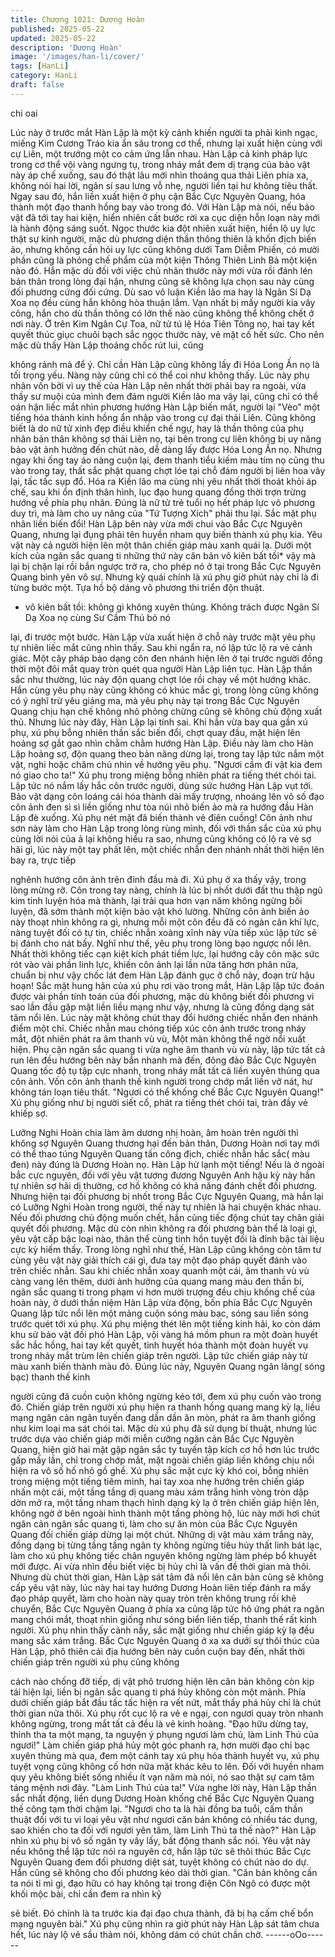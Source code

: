 ```yaml
---
title: Chương 1021: Dương Hoàn
published: 2025-05-22
updated: 2025-05-22
description: 'Dương Hoàn'
image: '/images/han-li/cover/'
tags: [HanLi]
category: HanLi
draft: false
---
```


chi oai

Lúc này ở trước mắt Hàn Lập là một kỳ cảnh khiến người ta phải
kinh ngạc, miếng Kim Cương Tráo kia ẩn sâu trong cơ thể, nhưng
lại xuất hiện cùng với cự Liên, một trướng một co cảm ứng lẫn
nhau.
Hàn Lập cả kinh pháp lực trong cơ thể vội vàng ngưng tụ, trong
nháy mắt đem dị trạng của bảo vật này áp chế xuống, sau đó thật
lâu mới nhìn thoáng qua thải Liên phía xa, không nói hai lời, ngân
sí sau lưng vỗ nhẹ, người liền tại hư không tiêu thất.
Ngay sau đó, hắn liền xuất hiện ở phụ cận Bắc Cực Nguyên
Quang, hóa thành một đạo thanh hồng bay vào trong đó.
Với Hàn Lập mà nói, nếu bảo vật đã tới tay hai kiện, hiển nhiên
cất bước rời xa cục diện hỗn loạn này mới là hành động sáng
suốt. Ngọc thước kia đột nhiên xuất hiện, hiển lộ uy lực thật sự
kinh người, mặc dù phương diện thần thông thiên là khốn địch
biến ảo, nhưng không cần hỏi uy lực cũng không dưới Tam Diễm
Phiến, có mười phần cũng là phỏng chế phẩm của một kiện
Thông Thiên Linh Bả một kiện nào đó.
Hắn mặc dù đối với việc chủ nhân thước này mới vừa rồi đánh
lén bản thân trong lòng đại hận, nhưng cũng sẽ không lựa chọn
sau này cùng đối phương cứng đối cứng. Dù sao vô luận Kiền lão
ma hay là Ngân Sí Dạ Xoa nọ đều cùng hắn không hòa thuận
lắm. Vạn nhất bị mấy người kia vây công, hắn cho dù thần thông
có lớn thế nào cũng không thể không chết ở nơi này.
Ở trên Kim Ngân Cự Toa, nữ tử tú lệ Hóa Tiên Tông nọ, hai tay
kết quyết thúc giục chuôi bạch sắc ngọc thước này, vẻ mặt cố hết
sức. Cho nên mặc dù thấy Hàn Lập thoáng chốc rút lui, cũng

không rảnh mà để ý. Chỉ cần Hàn Lập cũng không lấy đi Hóa
Long Ấn nọ là tối trọng yếu. Nàng này cũng chỉ có thể coi như
không thấy.
Lúc này phụ nhân vốn bởi vì uy thế của Hàn Lập nên nhất thời
phải bay ra ngoài, vừa thấy sư muội của mình đem đám người
Kiền lão ma vây lại, cũng chỉ có thể oán hận liếc mắt nhìn phương
hướng Hàn Lập biến mất, người lại "Vèo" một tiếng hóa thành
kinh hồng ẩn nhập vào trong cự đại thải Liên.
Cũng không biết là do nữ tử xinh đẹp điều khiển chế ngự, hay là
thần thông của phụ nhân bản thân không sợ thải Liên nọ, tại bên
trong cự liên không bị uy năng bảo vật ảnh hưởng đến chút nào,
dễ dàng lấy được Hóa Long Ấn nọ.
Nhưng ngay khi ống tay áo nàng cuộn lại, đem thanh tiểu kiếm
màu tím nọ cũng thu vào trong tay, thất sắc phật quang chợt lóe
tại chỗ đám người bị liên hoa vây lại, tấc tấc sụp đổ. Hóa ra Kiền
lão ma cùng nhị yêu nhất thời thoát khỏi áp chế, sau khi ổn định
thân hình, lục đạo hung quang đồng thời trợn trừng hướng về
phía phụ nhân.
Đúng là nữ tử trẻ tuổi nọ hết pháp lực vô phương duy trì, mà làm
cho uy năng của "Tứ Tượng Xích" phải thu lại.
Sắc mặt phụ nhân liền biến đổi!
Hàn Lập bên này vừa mới chui vào Bắc Cực Nguyên Quang,
nhưng lại đụng phải tên huyền nham quy biến thành xú phụ kia.
Yêu vật này cả người hiện lên một thân chiến giáp màu xanh quái
lạ. Dưới một kích của ngân sắc quang ti những thứ này căn bản
vô kiên bất tồi* vậy mà lại bị chặn lại rồi bắn ngược trở ra, cho
phép nó ở tại trong Bắc Cực Nguyên Quang bình yên vô sự.
Nhưng kỳ quái chính là xú phụ giờ phút này chỉ là đi từng bước
một. Tựa hồ bộ dáng vô phương thi triển độn thuật.
* vô kiên bất tồi: không gì không xuyên thủng.
Không trách được Ngân Sí Dạ Xoa nọ cùng Sư Cầm Thú bỏ nó

lại, đi trước một bước.
Hàn Lập vừa xuất hiện ở chỗ này trước mặt yêu phụ tự nhiên liếc
mắt cũng nhìn thấy. Sau khi ngẩn ra, nó lập tức lộ ra vẻ cảnh
giác. Một cây pháp bảo dạng côn đen nhánh hiện lên ở tại trước
người đồng thời một đôi mắt quay tròn quét qua người Hàn Lập
liên tục.
Hàn Lập thần sắc như thường, lúc này độn quang chợt lóe rồi
chạy về một hướng khác.
Hắn cùng yêu phụ này cũng không có khúc mắc gì, trong lòng
cũng không có ý nghĩ trừ yêu giáng ma, mà yêu phụ này tại trong
Bắc Cực Nguyên Quang chịu hạn chế không nhỏ phỏng chừng
cũng sẽ không chủ động xuất thủ.
Nhưng lúc này đây, Hàn Lập lại tính sai.
Khi hắn vừa bay qua gần xú phụ, xú phụ bỗng nhiên thần sắc
biến đổi, chợt quay đầu, mặt hiện lên hoảng sợ gắt gao nhìn
chằm chằm hướng Hàn Lập.
Điều này làm cho Hàn Lập hoảng sợ, độn quang theo bản năng
dừng lại, trong tay lập tức nắm một vật, nghi hoặc chăm chú nhìn
về hướng yêu phụ.
"Ngươi cầm đi vật kia đem nó giao cho ta!"
Xú phụ trong miệng bỗng nhiên phát ra tiếng thét chói tai. Lập tức
nó nắm lấy hắc côn trước người, dùng sức hướng Hàn Lập vụt
tới. Bảo vật dạng côn loáng cái hóa thành dài mấy trượng,
nhoáng lên vô số đạo côn ảnh đen sì sì liền giống như tòa núi nhỏ
biến ảo mà ra hướng đầu Hàn Lập đè xuống.
Xú phụ nét mặt đã biến thành vẻ điên cuồng!
Côn ảnh như sơn này làm cho Hàn Lập trong lòng rùng mình, đối
với thần sắc của xú phụ cùng lời nói của ả lại không hiểu ra sao,
nhưng cũng không có lộ ra vẻ sợ hãi gì, lúc này một tay phất lên,
một chiếc nhẫn đen nhánh nhất thời hiện lên bay ra, trực tiếp

nghênh hướng côn ảnh trên đỉnh đầu mà đi.
Xú phụ ở xa thấy vậy, trong lòng mừng rỡ.
Côn trong tay nàng, chính là lúc bị nhốt dưới đất thu thập ngũ kim
tinh luyện hóa mà thành, lại trải qua hơn vạn năm không ngừng
bồi luyện, đã sớm thành một kiện bảo vật khó lường. Những côn
ảnh biến ảo này thoạt nhìn không ra gì, nhưng mỗi một côn đều
đã có ngàn cân khí lực, nàng tuyệt đối có tự tin, chiếc nhẫn xoàng
xĩnh này vừa tiếp xúc lập tức sẽ bị đánh cho nát bấy.
Nghĩ như thế, yêu phụ trong lòng bạo ngược nổi lên. Nhất thời
không tiếc cạn kiệt kích phát tiềm lực, lại hướng cây côn mặc sức
rót vào vài phần linh lực, khiến côn ảnh lại lần nữa tăng hơn phân
nửa, chuẩn bị như vậy chốc lát đem Hàn Lập đánh gục ở chỗ này,
đoạn trừ hậu hoạn!
Sắc mặt hung hãn của xú phụ rơi vào trong mắt, Hàn Lập lập tức
đoán được vài phần tính toán của đối phương, mặc dù không biết
đối phương vì sao lần đầu gặp mặt liền liều mạng như vậy, nhưng
là cũng đồng dạng sát tâm nổi lên.
Lúc này mặt không chút thay đổi hướng chiếc nhẫn đen nhánh
điểm một chỉ.
Chiếc nhẫn mau chóng tiếp xúc côn ảnh trước trong nháy mắt,
đột nhiên phát ra âm thanh vù vù,
Một màn không thể ngờ nổi xuất hiện.
Phụ cận ngân sắc quang ti vừa nghe âm thanh vù vù này, lập tức
tất cả run lên đều hướng bên này bắn nhanh mà đến, đông đảo
Bắc Cực Nguyên Quang tốc độ tụ tập cực nhanh, trong nháy mắt
tất cả liền xuyên thủng qua côn ảnh. Vốn côn ảnh thanh thế kinh
người trong chớp mắt liền vỡ nát, hư không tán loạn tiêu thất.
"Ngươi có thể khống chế Bắc Cực Nguyên Quang!"
Xú phụ giống như bị người siết cổ, phát ra tiếng thét chói tai, tràn
đầy vẻ khiếp sợ.

Lưỡng Nghi Hoàn chia làm âm dương nhị hoàn, âm hoàn trên
người thì không sợ Nguyên Quang thương hại đến bản thân,
Dương Hoàn nơi tay mới có thể thao túng Nguyên Quang tấn
công địch, chiếc nhẫn hắc sắc( màu đen) này đúng là Dương
Hoàn nọ.
Hàn Lập hừ lạnh một tiếng!
Nếu là ở ngoài bắc cực nguyên, đối với yêu vật tương đương
Nguyên Anh hậu kỳ này hắn tự nhiên sợ hãi dị thường, cơ hồ
không có khả năng đánh chết đối phương. Nhưng hiện tại đối
phương bị nhốt trong Bắc Cực Nguyên Quang, mà hắn lại có
Lưỡng Nghi Hoàn trong người, thế này tự nhiên là hai chuyện
khác nhau.
Nếu đối phương chủ động muốn chết, hắn cũng tiếc động chút
tay chân giải quyết đối phương. Mặc dù còn nhìn không ra đối
phương bản thể là loại gì, yêu vật cấp bậc loại nào, thân thể cùng
tinh hồn tuyệt đối là đỉnh bậc tài liệu cực kỳ hiếm thấy.
Trong lòng nghĩ như thế, Hàn Lập cũng không còn tâm tư cùng
yêu vật này giải thích cái gì, đưa tay một đạo pháp quyết đánh
vào trên chiếc nhẫn.
Sau khi chiếc nhẫn xoay quanh một cái, âm thanh vù vù càng
vang lên thêm, dưới ảnh hưởng của quang mang màu đen thần
bí, ngân sắc quang ti trong phạm vi hơn mười trượng đều chịu
khống chế của hoàn này, ở dưới thần niệm Hàn Lập vừa động,
bốn phía Bắc Cực Nguyên Quang lập tức nổi lên một mảng cuộn
sóng màu bạc, sóng sau liền sóng trước quét tới xú phụ.
Xú phụ miệng thét lên một tiếng kinh hãi, ko còn dám khu sử bảo
vật đối phó Hàn Lập, vội vàng há mồm phun ra một đoàn huyết
sắc hắc hồng, hai tay kết quyết, tinh huyết hóa thành một đoàn
huyết vụ trong nháy mắt trùm lên chiến giáp trên người.
Lập tức chiến giáp này từ màu xanh biến thành màu đỏ.
Đúng lúc này, Nguyên Quang ngân lãng( sóng bạc) thanh thế kinh

người cũng đã cuồn cuộn không ngừng kéo tới, đem xú phụ cuốn
vào trong đó.
Chiến giáp trên người xú phụ hiện ra thanh hồng quang mang kỳ
lạ, liều mạng ngăn cản ngân tuyến đang dần dần ăn mòn, phát ra
âm thanh giống như kim loại ma sát chói tai.
Mặc dù xú phụ đã sử dụng bí thuật, nhưng lúc trước dựa vào
chiến giáp mới miễn cưỡng ngăn cản Bắc Cực Nguyên Quang,
hiện giờ hai mặt gặp ngân sắc ty tuyến tập kích cơ hồ hơn lúc
trước gấp mấy lần, chỉ trong chớp mắt, mặt ngoài chiến giáp liền
không chịu nổi hiện ra vô số hố nhỏ gồ ghề.
Xú phụ sắc mặt cực kỳ khó coi, bỗng nhiên trong miệng một tiếng
tiêm minh, hai tay xoa nhẹ hướng trên chiến giáp nhấn một cái,
một tầng tầng dị quang màu xám trắng hình vòng tròn dập dờn
mở ra, một tầng nham thạch hình dạng kỳ lạ ở trên chiến giáp
hiện lên, không ngờ ở bên ngoài hình thành một tầng phòng hộ,
lúc này mới hơi chút ngăn cản ngân sắc quang ti, làm cho sự ăn
mòn của Bắc Cực Nguyên Quang đối chiến giáp dừng lại một
chút.
Những dị vật màu xám trắng này, đồng dạng bị từng tầng tầng
ngân ty không ngừng tiêu hủy thất linh bát lạc, làm cho xú phụ
không tiếc chân nguyên không ngừng làm phép bổ khuyết mới
được. Ai vừa nhìn đều biết việc bị hủy chỉ là vấn đề thời gian mà
thôi.
Nhưng dù chút thời gian, Hàn Lập sát tâm đã nổi lên căn bản
cũng sẽ không cấp yêu vật này, lúc này hai tay hướng Dương
Hoàn liên tiếp đánh ra mấy đạo pháp quyết, làm cho hoàn này
quay tròn trên không trung rồi khẽ chuyển, Bắc Cực Nguyên
Quang ở phía xa cũng lập tức hô ứng phát ra ngân mang chói
mắt, thoạt nhìn giống như sóng biển liên tiếp, thanh thế rất kinh
người.
Xú phụ nhìn thấy cảnh nầy, sắc mặt giống như chiến giáp kỳ lạ
đều mang sắc xám trắng. Bắc Cực Nguyên Quang ở xa xa dưới
sự thôi thúc của Hàn Lập, phô thiên cái địa hướng bên này cuồn
cuộn bay đến, nhất thời chiến giáp trên người xú phụ cũng không

cách nào chống đỡ tiếp, dị vật phô trương hiện lên căn bản không
còn kịp tái hiện lại, liền bị ngân sắc quang ti phá hủy không còn
một mảnh. Phía dưới chiến giáp bắt đầu tấc tấc hiện ra vết nứt,
mắt thấy phá hủy chỉ là chút thời gian nữa thôi.
Xú phụ rốt cục lộ ra vẻ e ngại, con ngươi quay tròn nhanh không
ngừng, trong mắt tất cả đều là vẻ kinh hoàng.
"Đạo hữu dừng tay, thỉnh tha ta một mạng, ta nguyện ý phụng
ngươi làm chủ, làm Linh Thú của ngươi!"
Làm chiến giáp phá hủy một góc phanh ra, hơn mười đạo chỉ bạc
xuyên thủng mà qua, đem một cánh tay xú phụ hóa thành huyết
vụ, xú phụ tuyệt vọng cũng không cố hơn nữa mặt khác kêu to
lên.
Đối với huyền nham quy yêu không biết sống nhiều ít vạn năm
mà nói, nó sao thật sự cam tâm táng mệnh nơi đây.
"Làm Linh Thú của ta!"
Vừa nghe lời này, Hàn Lập thần sắc nhất động, liền dụng Dương
Hoàn khống chế Bắc Cực Nguyên Quang thế công tạm thời chậm
lại.
"Ngươi cho ta là hài đồng ba tuổi, cấm thần thuật đối với tu vi loại
yêu vật như ngươi căn bản không có nhiều tác dụng, sao khiến
cho ta đối với ngươi yên tâm, làm Linh Thú ta thế nào?"
Hàn Lập nhìn xú phụ bị vô số ngân ty vây lấy, bất động thanh sắc
nói.
Yêu vật này nếu không thể lập tức nói ra nguyên cớ, hắn lập tức
sẽ thôi thúc Bắc Cực Nguyên Quang đem đối phương diệt sát,
tuyệt không có chút nào do dự.
Hắn cũng sẽ không cho đối phương kéo dài thời gian.
"Căn bản không cần ta nói tỉ mỉ gì, đạo hữu có hay không tại trong
điện Côn Ngô có được một khối mộc bài, chỉ cần đem ra nhìn kỹ

sẽ biết. Đó chính là ta trước kia đại đạo chưa thành, đã bị hạ cấm
chế bổn mạng nguyên bài."
Xú phụ cũng nhìn ra giờ phút này Hàn Lập sát tâm chưa hết, lúc
này lộ vẻ sầu thảm nói, không dám có chút chần chờ.
------oOo------
